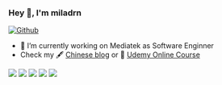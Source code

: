 ### Hey 👋, I'm miladrn

[![Github](https://img.shields.io/github/followers/miladrn?label=Follow&style=social)](https://github.com/miladrn)

- 🔭 I’m currently working on Mediatek as Software Enginner
- Check my 🖋 [Chinese blog](http://blog.wu-boy.com/) or 🌱 [Udemy Online Course](https://www.udemy.com/user/bo-yi-wu-2/)

![](https://github-profile-summary-cards.vercel.app/api/cards/profile-details?username=miladrn&theme=github)
![](https://github-profile-summary-cards.vercel.app/api/cards/repos-per-language?username=miladrn&theme=github)
![](https://github-profile-summary-cards.vercel.app/api/cards/most-commit-language?username=miladrn&theme=github)
![](https://github-profile-summary-cards.vercel.app/api/cards/stats?username=miladrn&theme=github)
![](https://github-profile-summary-cards.vercel.app/api/cards/productive-time?username=miladrn&theme=github)

<!--
**appleboy/appleboy** is a ✨ _special_ ✨ repository because its `README.md` (this file) appears on your GitHub profile.

Here are some ideas to get you started:

- 🔭 I’m currently working on ...
- 🌱 I’m currently learning ...
- 👯 I’m looking to collaborate on ...
- 🤔 I’m looking for help with ...
- 💬 Ask me about ...
- 📫 How to reach me: ...
- 😄 Pronouns: ...
- ⚡ Fun fact: ...
-->
